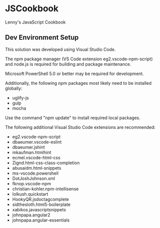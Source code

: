JSCookbook
==========

Lenny's JavaScript Cookbook

Dev Environment Setup
---------------------
This solution was developed using Visual Studio Code.

The npm package manager (VS Code extension eg2.vscode-npm-script) and node.js is required for building and package maintenance.

Microsoft PowerShell 5.0 or better may be required for development.

Additionally, the following npm packages most likely need to be installed globally:
- uglify-js
- gulp
- mocha

Use the command "npm update" to install required local packages.

The following additional Visual Studio Code extensions are recommended:
- eg2.vscode-npm-script
- dbaeumer.vscode-eslint
- dbaeumer.jshint
- mkaufman.htmlhint
- ecmel.vscode-html-css
- Zignd.html-css-class-completion
- abusaidm.html-snippets
- ms-vscode.powershell
- DotJoshJohnson.xml
- fknop.vscode-npm
- christian-kohler.npm-intellisense
- lolkush.quickstart
- HookyQR.jsdoctagcomplete
- sidthesloth.html5-boilerplate
- xabikos.javascriptsnippets
- johnpapa.angular2
- johnpapa.angular-essentials